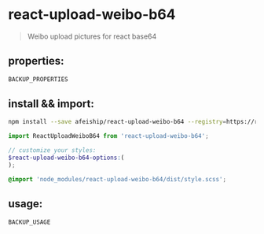 # react-upload-weibo-b64
> Weibo upload pictures for react base64

## properties:
```javascript
BACKUP_PROPERTIES
```

## install && import:
```bash
npm install --save afeiship/react-upload-weibo-b64 --registry=https://registry.npm.taobao.org
```

```js
import ReactUploadWeiboB64 from 'react-upload-weibo-b64';
```

```scss
// customize your styles:
$react-upload-weibo-b64-options:(
);

@import 'node_modules/react-upload-weibo-b64/dist/style.scss';
```


## usage:
```jsx
BACKUP_USAGE
```
